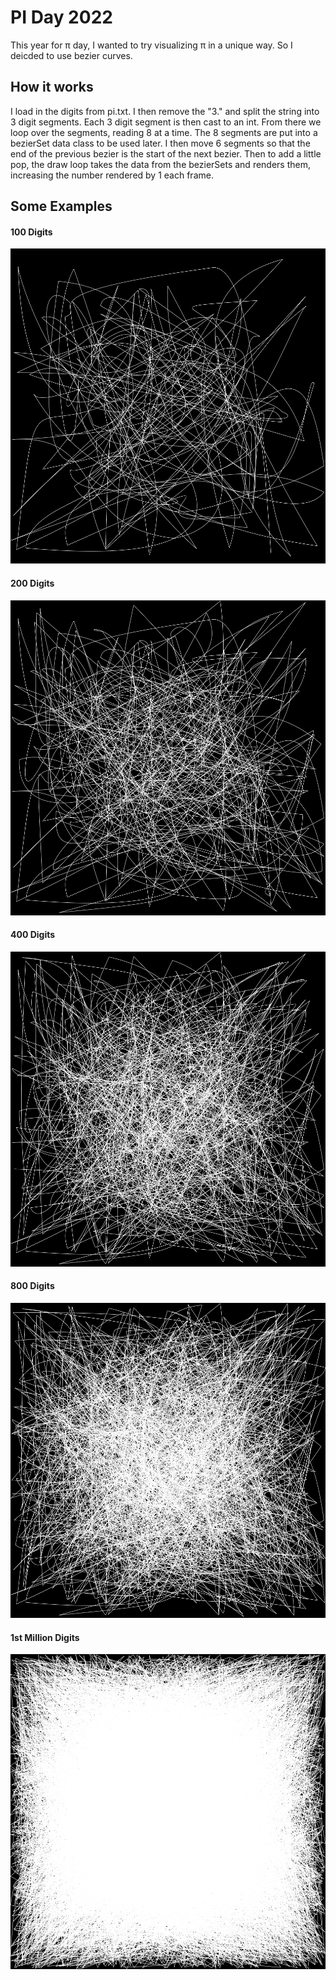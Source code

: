 # PI Day 2022

This year for π day, I wanted to try visualizing π in a unique way. So I deicded to use bezier curves. 

## How it works

I load in the digits from pi.txt. I then remove the "3." and split the string into 3 digit segments.
Each 3 digit segment is then cast to an int. From there we loop over the segments, reading 8 at a time.
The 8 segments are put into a bezierSet data class to be used later. I then move 6 segments so that the
end of the previous bezier is the start of the next bezier. Then to add a little pop, the draw loop takes
the data from the bezierSets and renders them, increasing the number rendered by 1 each frame.

## Some Examples

#### 100 Digits
![100 digit render](pi_100.png)

#### 200 Digits
![200 digit render](pi_200.png)

#### 400 Digits
![400 digit render](pi_400.png)

#### 800 Digits
![800 digit render](pi_800.png)

#### 1st Million Digits
![1 Million digit render](pi_all.png)
